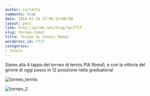 ```yaml
---
author: carlotta
comments: true
date: 2019-01-26 17:06:21+00:00
layout: post
link: http://pilde.net/blog/?p=7717
slug: torneo-roma1
title: Torneo di tennis Roma1
wordpress_id: 7717
categories:
- tennis
---
```


Siamo alla 4 tappa del torneo di tennis PIA Roma1, e con la vittoria del girone di oggi passo in 12 posizione nella graduatoria!

![torneo_tennis](http://pilde.net/blog/wp-content/uploads/2019/03/torneo_tennis.png)


 ![torneo_2](http://pilde.net/blog/wp-content/uploads/2019/03/torneo_2.png)



